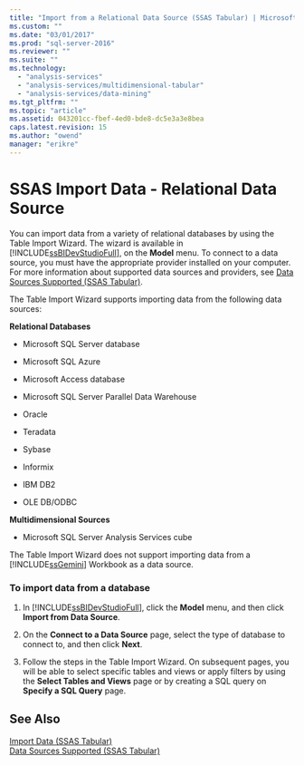 ```yaml
---
title: "Import from a Relational Data Source (SSAS Tabular) | Microsoft Docs"
ms.custom: ""
ms.date: "03/01/2017"
ms.prod: "sql-server-2016"
ms.reviewer: ""
ms.suite: ""
ms.technology: 
  - "analysis-services"
  - "analysis-services/multidimensional-tabular"
  - "analysis-services/data-mining"
ms.tgt_pltfrm: ""
ms.topic: "article"
ms.assetid: 043201cc-fbef-4ed0-bde8-dc5e3a3e8bea
caps.latest.revision: 15
ms.author: "owend"
manager: "erikre"
---
```

# SSAS Import Data - Relational Data Source
  You can import data from a variety of relational databases by using the Table Import Wizard. The wizard is available in [!INCLUDE[ssBIDevStudioFull](../../a9notintoc/includes/ssbidevstudiofull-md.md)], on the **Model** menu. To connect to a data source, you must have the appropriate provider installed on your computer. For more information about supported data sources and providers, see [Data Sources Supported &#40;SSAS Tabular&#41;](../../analysis-services/tabular-models/data-sources-supported-ssas-tabular.md).  
  
 The Table Import Wizard supports importing data from the following data sources:  
  
 **Relational Databases**  
  
-   Microsoft SQL Server database  
  
-   Microsoft SQL Azure  
  
-   Microsoft Access database  
  
-   Microsoft SQL Server Parallel Data Warehouse  
  
-   Oracle  
  
-   Teradata  
  
-   Sybase  
  
-   Informix  
  
-   IBM DB2  
  
-   OLE DB/ODBC  
  
 **Multidimensional Sources**  
  
-   Microsoft SQL Server Analysis Services cube  
  
 The Table Import Wizard does not support importing data from a [!INCLUDE[ssGemini](../../a9notintoc/includes/ssgemini-md.md)] Workbook as a data source.  
  
### To import data from a database  
  
1.  In [!INCLUDE[ssBIDevStudioFull](../../a9notintoc/includes/ssbidevstudiofull-md.md)], click the **Model** menu, and then click **Import from Data Source**.  
  
2.  On the **Connect to a Data Source** page, select the type of database to connect to, and then click **Next**.  
  
3.  Follow the steps in the Table Import Wizard. On subsequent pages, you will be able to select specific tables and views or apply filters by using the **Select Tables and Views** page or by creating a SQL query on **Specify a SQL Query** page.  
  
## See Also  
 [Import Data &#40;SSAS Tabular&#41;](../../a9retired/import-data-ssas-tabular.md)   
 [Data Sources Supported &#40;SSAS Tabular&#41;](../../analysis-services/tabular-models/data-sources-supported-ssas-tabular.md)  
  
  